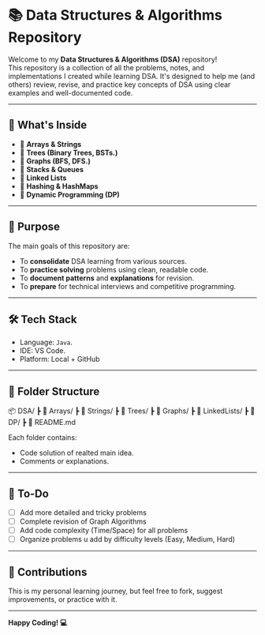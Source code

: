 # 📚 Data Structures & Algorithms Repository

Welcome to my **Data Structures & Algorithms (DSA)** repository!  
This repository is a collection of all the problems, notes, and implementations I created while learning DSA. It's designed to help me (and others) review, revise, and practice key concepts of DSA using clear examples and well-documented code.

---

## 🚀 What's Inside

- 🔢 **Arrays & Strings**
- 🌲 **Trees (Binary Trees, BSTs.)**
- 🌉 **Graphs (BFS, DFS.)**
- 🎯 **Stacks & Queues**
- 🧠 **Linked Lists**
- 🧩 **Hashing & HashMaps**
- 🧬 **Dynamic Programming (DP)**
  
---

## 🧠 Purpose

The main goals of this repository are:

- To **consolidate** DSA learning from various sources.
- To **practice solving** problems using clean, readable code.
- To **document patterns** and **explanations** for revision.
- To **prepare** for technical interviews and competitive programming.

---

## 🛠️ Tech Stack

- Language: `Java`.
- IDE: VS Code.
- Platform: Local + GitHub

---

## 📁 Folder Structure

📦 DSA/
┣ 📂 Arrays/
┣ 📂 Strings/
┣ 📂 Trees/
┣ 📂 Graphs/
┣ 📂 LinkedLists/
┣ 📂 DP/
┣ 📜 README.md


Each folder contains:
- Code solution of realted main idea.
- Comments or explanations.

---

## 📝 To-Do

- [ ] Add more detailed and tricky problems
- [ ] Complete revision of Graph Algorithms
- [ ] Add code complexity (Time/Space) for all problems
- [ ] Organize problems u add by difficulty levels (Easy, Medium, Hard)

---

## 🤝 Contributions

This is my personal learning journey, but feel free to fork, suggest improvements, or practice with it.

---

**Happy Coding! 💻**
